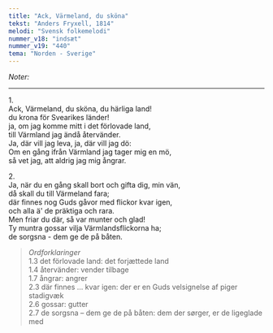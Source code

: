 ```yaml
---
title: "Ack, Värmeland, du sköna"
tekst: "Anders Fryxell, 1814"
melodi: "Svensk folkemelodi"
nummer_v18: "indsæt"
nummer_v19: "440"
tema: "Norden - Sverige"
---
```

*Noter:*

***

1\.\
Ack, Värmeland, du sköna, du härliga land!\
du krona för Svearikes länder!\
ja, om jag komme mitt i det förlovade land,\
till Värmland jag ändå återvänder.\
Ja, där vill jag leva, ja, där vill jag dö:\
Om en gång ifrån Värmland jag tager mig en mö,\
så vet jag, att aldrig jag mig ångrar.

2\.\
Ja, när du en gång skall bort och gifta dig, min vän,\
då skall du till Värmeland fara;\
där finnes nog Guds gåvor med flickor kvar igen,\
och alla ä' de präktiga och rara.\
Men friar du där, så var munter och glad!\
Ty muntra gossar vilja Värmlandsflickorna ha;\
de sorgsna - dem ge de på båten.

> *Ordforklaringer*\
> 1.3 det förlovade land: det forjættede land\
> 1.4 återvänder: vender tilbage\
> 1.7 ångrar: angrer\
> 2.3 där finnes … kvar igen: der er en Guds velsignelse af piger stadigvæk\
> 2.6 gossar: gutter\
> 2.7 de sorgsna – dem ge de på båten: dem der sørger, er de ligeglade med